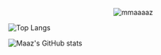 <p align="center"> <img src="https://komarev.com/ghpvc/?username=mmaaaaz&label=PROFILE+VIEWS&color=ff5c5c&style=for-the-badge&abbreviated=true" alt="mmaaaaz" /> </p>

<!-- ![trophy](https://github-profile-trophy.vercel.app/?username=mmaaaaz) -->

![Top Langs](https://github-readme-stats.vercel.app/api/top-langs/?username=mmaaaaz&show_icons=true&theme=github_dark&layout=compact&hide=css)

![Maaz's GitHub stats](https://github-readme-stats.vercel.app/api?username=mmaaaaz&show_icons=true&theme=github_dark&count_private=true)


